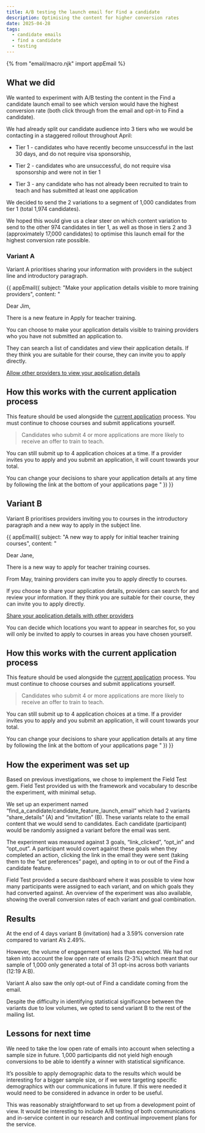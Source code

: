 ```yaml
---
title: A/B testing the launch email for Find a candidate
description: Optimising the content for higher conversion rates
date: 2025-04-28
tags:
  - candidate emails
  - find a candidate
  - testing
---
```


{% from "email/macro.njk" import appEmail %}

<!-- markdownlint-disable MD001 MD025 -->

## What we did

We wanted to experiment with A/B testing the content in the Find a candidate launch email to see which version would have the highest conversion rate (both click through from the email and opt-in to Find a candidate).

We had already split our candidate audience into 3 tiers who we would be contacting in a staggered rollout throughout April:

- Tier 1 - candidates who have recently become unsuccessful in the last 30 days, and do not require visa sponsorship,

- Tier 2 - candidates who are unsuccessful, do not require visa sponsorship and were not in tier 1

- Tier 3 - any candidate who has not already been recruited to train to teach and has submitted at least one application

We decided to send the 2 variations to a segment of 1,000 candidates from tier 1 (total 1,974 candidates).

We hoped this would give us a clear steer on which content variation to send to the other 974 candidates in tier 1, as well as those in tiers 2 and 3 (approximately 17,000 candidates) to optimise this launch email for the highest conversion rate possible.

### Variant A

Variant A prioritises sharing your information with providers in the subject line and introductory paragraph.

{{ appEmail({
subject: "Make your application details visible to more training providers",
content: "

  Dear Jim,

  There is a new feature in Apply for teacher training.

  You can choose to make your application details visible to training providers who you have not submitted an application to.

  They can search a list of candidates and view their application details. If they think you are suitable for their course, they can invite you to apply directly.

  [Allow other providers to view your application details](https://www.apply-for-teacher-training.service.gov.uk/support/sign-in)

## How this works with the current application process

  This feature should be used alongside the [current application](https://www.apply-for-teacher-training.service.gov.uk/candidate/about-the-teacher-training-application-process) process. You must continue to choose courses and submit applications yourself.

  > Candidates who submit 4 or more applications are more likely to receive an offer to train to teach.

  You can still submit up to 4 application choices at a time. If a provider invites you to apply and you submit an application, it will count towards your total.

  You can change your decisions to share your application details at any time by following the link at the bottom of your applications page
" }) }}

## Variant B

Variant B prioritises providers inviting you to courses in the introductory paragraph and a new way to apply in the subject line.

{{ appEmail({
  subject: "A new way to apply for initial teacher training courses",
  content: "

  Dear Jane,

  There is a new way to apply for teacher training courses.

  From May, training providers can invite you to apply directly to courses.

  If you choose to share your application details, providers can search for and review your information. If they think you are suitable for their course, they can invite you to apply directly.

  [Share your application details with other providers](https://www.apply-for-teacher-training.service.gov.uk/support/sign-in)

  You can decide which locations you want to appear in searches for, so you will only be invited to apply to courses in areas you have chosen yourself.

## How this works with the current application process

  This feature should be used alongside the [current application](https://www.apply-for-teacher-training.service.gov.uk/candidate/about-the-teacher-training-application-process) process. You must continue to choose courses and submit applications yourself.

  > Candidates who submit 4 or more applications are more likely to receive an offer to train to teach.

  You can still submit up to 4 application choices at a time. If a provider invites you to apply and you submit an application, it will count towards your total.

  You can change your decisions to share your application details at any time by following the link at the bottom of your applications page
" }) }}

## How the experiment was set up

Based on previous investigations, we chose to implement the Field Test gem. Field Test provided us with the framework and vocabulary to describe the experiment, with minimal setup.

We set up an experiment named “find_a_candidate/candidate_feature_launch_email” which had 2 variants “share_details” (A) and “invitation” (B). These variants relate to the email content that we would send to candidates.
Each candidate (participant) would be randomly assigned a variant before the email was sent.

The experiment was measured against 3 goals, “link_clicked”, “opt_in” and “opt_out”. A participant would covert against these goals when they completed an action, clicking the link in the email they were sent (taking them to the “set preferences” page), and opting in to or out of the Find a candidate feature.

Field Test provided a secure dashboard where it was possible to view how many participants were assigned to each variant, and on which goals they had converted against.
An overview of the experiment was also available, showing the overall conversion rates of each variant and goal combination.

## Results

At the end of 4 days variant B (invitation) had a 3.59% conversion rate compared to variant A’s 2.49%.

However, the volume of engagement was less than expected. We had not taken into account the low open rate of emails (2-3%) which meant that our sample of 1,000 only generated a total of 31 opt-ins across both variants (12:19 A:B).

Variant A also saw the only opt-out of Find a candidate coming from the email.

Despite the difficulty in identifying statistical significance between the variants due to low volumes,  we opted to send variant B to the rest of the mailing list.

## Lessons for next time

We need to take the low open rate of emails into account when selecting a sample size in future. 1,000 participants did not yield high enough conversions to be able to identify a winner with statistical significance.

It’s possible to apply demographic data to the results which would be interesting for a bigger sample size, or if we were targeting specific demographics with our communications in future. If this were needed it would need to be considered in advance in order to be useful.

This was reasonably straightforward to set up from a development point of view. It would be interesting to include A/B testing of both communications and in-service content in our research and continual improvement plans for the service.

<!-- markdownlint-enable MD001 MD025 -->
